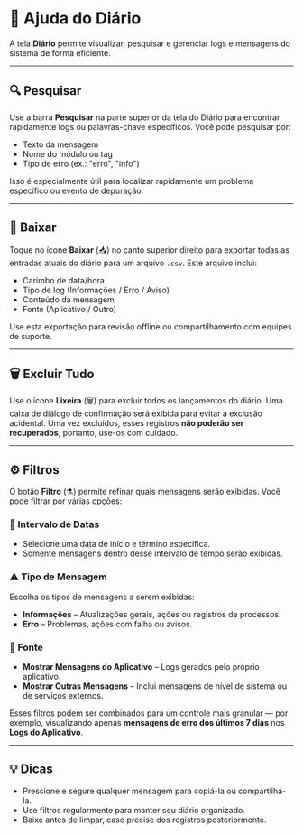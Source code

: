 # 🧭 Ajuda do Diário

A tela **Diário** permite visualizar, pesquisar e gerenciar logs e mensagens do sistema de forma eficiente.

---

## 🔍 Pesquisar
Use a barra **Pesquisar** na parte superior da tela do Diário para encontrar rapidamente logs ou palavras-chave específicos.
Você pode pesquisar por:
- Texto da mensagem
- Nome do módulo ou tag
- Tipo de erro (ex.: "erro", "info")

Isso é especialmente útil para localizar rapidamente um problema específico ou evento de depuração.

---

## 💾 Baixar
Toque no ícone **Baixar** (📥) no canto superior direito para exportar todas as entradas atuais do diário para um arquivo `.csv`.
Este arquivo inclui:
- Carimbo de data/hora
- Tipo de log (Informações / Erro / Aviso)
- Conteúdo da mensagem
- Fonte (Aplicativo / Outro)

Use esta exportação para revisão offline ou compartilhamento com equipes de suporte.

---

## 🗑️ Excluir Tudo
Use o ícone **Lixeira** (🗑️) para excluir todos os lançamentos do diário.
Uma caixa de diálogo de confirmação será exibida para evitar a exclusão acidental.
Uma vez excluídos, esses registros **não poderão ser recuperados**, portanto, use-os com cuidado.

---

## ⚙️ Filtros
O botão **Filtro** (⚗️) permite refinar quais mensagens serão exibidas.
Você pode filtrar por várias opções:

### 📅 Intervalo de Datas
- Selecione uma data de início e término específica.
- Somente mensagens dentro desse intervalo de tempo serão exibidas.

### ⚠️ Tipo de Mensagem
Escolha os tipos de mensagens a serem exibidas:
- **Informações** – Atualizações gerais, ações ou registros de processos.
- **Erro** – Problemas, ações com falha ou avisos.

### 📱 Fonte
- **Mostrar Mensagens do Aplicativo** – Logs gerados pelo próprio aplicativo.
- **Mostrar Outras Mensagens** – Inclui mensagens de nível de sistema ou de serviços externos.

Esses filtros podem ser combinados para um controle mais granular — por exemplo, visualizando apenas **mensagens de erro dos últimos 7 dias** nos **Logs do Aplicativo**.

---

## 💡 Dicas
- Pressione e segure qualquer mensagem para copiá-la ou compartilhá-la.
- Use filtros regularmente para manter seu diário organizado.
- Baixe antes de limpar, caso precise dos registros posteriormente.

